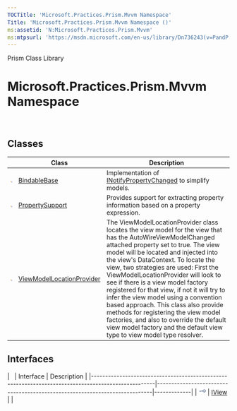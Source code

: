 ```yaml
---
TOCTitle: 'Microsoft.Practices.Prism.Mvvm Namespace'
Title: 'Microsoft.Practices.Prism.Mvvm Namespace ()'
ms:assetid: 'N:Microsoft.Practices.Prism.Mvvm'
ms:mtpsurl: 'https://msdn.microsoft.com/en-us/library/Dn736243(v=PandP.50)'
---
```


Prism Class Library

Microsoft.Practices.Prism.Mvvm Namespace
========================================

 

Classes
-------

<span id="classToggle"></span>
<table>

<thead>
<tr class="header">
<th> </th>
<th>Class</th>
<th>Description</th>
</tr>
</thead>
<tbody>
<tr class="odd">
<td><img src="images/public-class.gif" title="Public class" /></td>
<td><a href="https://msdn.microsoft.com/library/microsoft.practices.prism.mvvm.bindablebase">BindableBase</a></td>
<td><div class="summary">
Implementation of <a href="http://msdn.microsoft.com/en-us/library/ms133020">INotifyPropertyChanged</a> to simplify models.
</div></td>
</tr>
<tr class="even">
<td><img src="images/public-class.gif" title="Public class" /></td>
<td><a href="https://msdn.microsoft.com/library/microsoft.practices.prism.mvvm.propertysupport">PropertySupport</a></td>
<td><div class="summary">
Provides support for extracting property information based on a property expression.
</div></td>
</tr>
<tr class="odd">
<td><img src="images/public-class.gif" title="Public class" /></td>
<td><a href="https://msdn.microsoft.com/library/microsoft.practices.prism.mvvm.viewmodellocationprovider">ViewModelLocationProvider</a></td>
<td><div class="summary">
The ViewModelLocationProvider class locates the view model for the view that has the AutoWireViewModelChanged attached property set to true. The view model will be located and injected into the view's DataContext. To locate the view, two strategies are used: First the ViewModelLocationProvider will look to see if there is a view model factory registered for that view, if not it will try to infer the view model using a convention based approach. This class also provide methods for registering the view model factories, and also to override the default view model factory and the default view type to view model type resolver.
</div></td>
</tr>
</tbody>
</table>

Interfaces
----------

<span id="interfaceToggle"></span>
|                                                                                                    | Interface                                                                  | Description |
|----------------------------------------------------------------------------------------------------|----------------------------------------------------------------------------|-------------|
| ![](images/public-interface.gif "Public interface") | [IView](https://msdn.microsoft.com/library/microsoft.practices.prism.mvvm.iview) |             |
